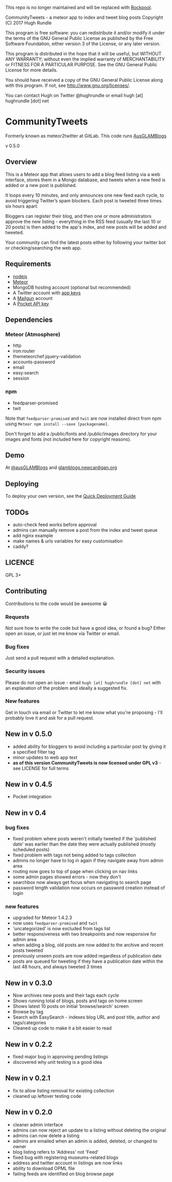 This repo is no longer maintained and will be replaced with [Rockpool](https://github.com/hughrun/rockpool).

CommunityTweets - a meteor app to index and tweet blog posts
Copyright (C) 2017  Hugh Rundle

This program is free software: you can redistribute it and/or modify
it under the terms of the GNU General Public License as published by
the Free Software Foundation, either version 3 of the License, or
any later version.

This program is distributed in the hope that it will be useful,
but WITHOUT ANY WARRANTY; without even the implied warranty of
MERCHANTABILITY or FITNESS FOR A PARTICULAR PURPOSE.  See the
GNU General Public License for more details.

You should have received a copy of the GNU General Public License
along with this program.  If not, see <http://www.gnu.org/licenses/>.

You can contact Hugh on Twitter @hughrundle
or email hugh [at] hughrundle [dot] net

# CommunityTweets
Formerly known as meteor2twitter at GitLab. This code runs [AusGLAMBlogs](https://glamblogs.newcardigan.org)

v 0.5.0

## Overview

This is a Meteor app that allows users to add a blog feed listing via a web interface, stores them in a Mongo database, and tweets when a new feed is added or a new post is published.

It loops every 10 minutes, and only announces one new feed each cycle, to avoid triggering Twitter’s spam blockers. Each post is tweeted three times. six hours apart.

Bloggers can register their blog, and then one or more administrators approve the new listing - everything in the RSS feed (usually the last 10 or 20 posts) is then added to the app's index, and new posts will be added and tweeted.

Your community can find the latest posts either by following your twitter bot or checking/searching the web app.

## Requirements

* [nodejs](https://nodejs.org)
* [Meteor](https://www.meteor.com)
* MongoDB hosting account (optional but recommended)
* A Twitter account with [app keys](https://apps.twitter.com)
* A [Mailgun](https://www.mailgun.com) account
* A [Pocket API key](https://getpocket.com/developer/)

## Dependencies

### Meteor (Atmosphere)

* http
* iron:router
* themeteorchef:jquery-validation
* accounts-password
* email
* easy:search
* session

### npm

* feedparser-promised
* twit

Note that `feedparser-promised` and `twit` are now installed direct from npm using `Meteor npm install --save [packagename]`.

Don't forget to add a /public/fonts and /public/images directory for your images and fonts (not included here for copyright reasons).

## Demo

At [@ausGLAMBlogs](https://twitter.com/ausglamblogs) and [glamblogs.newcardigan.org](https://glamblogs.newcardigan.org)

## Deploying

To deploy your own version, see the [Quick Deployment Guide](quick_deployment_guide.md)

## TODOs

* auto-check feed works before approval
* admins can manually remove a post from the index and tweet queue
* add nginx example
* make names & urls variables for easy customisation
* caddy?

## LICENCE

GPL 3+

## Contributing

Contributions to the code would be awesome 😀

### Requests
Not sure how to write the code but have a good idea, or found a bug? Either open an issue, or just let me know via Twitter or email.

### Bug fixes
Just send a pull request with a detailed explanation.

### Security issues
Please do not open an issue - email `hugh [at] hughrundle [dot] net` with an explanation of the problem and ideally a suggested fix.

### New features
Get in touch via email or Twitter to let me know what you're proposing - I'll probably love it and ask for a pull request.

## New in v 0.5.0

* added ability for bloggers to avoid including a particular post by giving it a specified filter tag
* minor updates to web app text
* **as of this version CommunityTweets is now licensed under GPL v3** - see LICENSE for full terms

## New in v 0.4.5
* Pocket integration

## New in v 0.4

### bug fixes
* fixed problem where posts weren't initially tweeted if the 'published date' was earlier than the date they were actually published (mostly scheduled posts)
* fixed problem with tags not being added to tags collection
* admins no longer have to log in again if they navigate away from admin area
* routing now goes to top of page when clicking on nav links
* some admin pages showed errors - now they don't
* searchbox now always get focus when navigating to search page
* password length validation now occurs on password creation instead of login

### new features
* upgraded for Meteor 1.4.2.3
* now uses `feedparser-promised` and `twit`
* 'uncategorized' is now excluded from tags list
* better responsiveness with two breakpoints and now responsive for admin area
* when adding a blog, old posts are now added to the archive and recent posts tweeted
* previously unseen posts are now added regardless of publication date
* posts are queued for tweeting if they have a publication date within the last 48 hours, and always tweeted 3 times

## New in v 0.3.0
* Now archives new posts and their tags each cycle
* Shows running total of blogs, posts and tags on home screen
* Shows latest 10 posts on initial 'browse/search' screen
* Browse by tag
* Search with EasySearch - indexes blog URL and post title, author and tags/categories
* Cleaned up code to make it a bit easier to read

## New in v 0.2.2
* fixed major bug in approving pending listings
* discovered why unit testing is a good idea

## New in v 0.2.1
* fix to allow listing removal for existing collection
* cleaned up leftover testing code

## New in v 0.2.0
* cleaner admin interface
* admins can now reject an update to a listing without deleting the original
* admins can now delete a listing
* admins are emailed when an admin is added, deleted, or changed to owner
* blog listing refers to 'Address' not 'Feed'
* fixed bug with registering museums-related blogs
* address and twitter account in listings are now links
* ability to download OPML file
* failing feeds are identified on blog browse page
